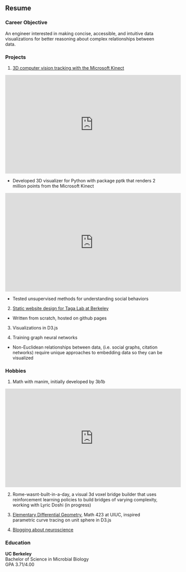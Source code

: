 ## Resume

### Career Objective

An engineer interested in making concise, accessible, and intuitive data visualizations for better reasoning about complex relationships between data.

### Projects

1. [3D computer vision tracking with the Microsoft Kinect](https://github.com/Chaconine/Depth-tracking)

<iframe width="560" height="315" src="https://www.youtube.com/embed/dnkyyjuUDek" title="YouTube video player" frameborder="0" allow="accelerometer; autoplay; clipboard-write; encrypted-media; gyroscope; picture-in-picture" allowfullscreen></iframe>

- Developed 3D visualizer for Python with package pptk that renders 2 million points from the Microsoft Kinect

<iframe width="560" height="315" src="https://www.youtube.com/embed/pSL2Q0v8fgA" title="YouTube video player" frameborder="0" allow="accelerometer; autoplay; clipboard-write; encrypted-media; gyroscope; picture-in-picture" allowfullscreen></iframe>

- Tested unsupervised methods for understanding social behaviors

2. [Static website design for Taga Lab at Berkeley](https://chaconine.github.io/research.html)
- Written from scratch, hosted on github pages

3. Visualizations in D3.js

4. Training graph neural networks 
- Non-Euclidean relationships between data, (i.e. social graphs, citation networks) require unique approaches to embedding data so they can be visualized 

### Hobbies

1. Math with manim, initially developed by 3b1b

<iframe width="560" height="315" src="https://www.youtube.com/embed/QMzvg8Z4-fc" title="YouTube video player" frameborder="0" allow="accelerometer; autoplay; clipboard-write; encrypted-media; gyroscope; picture-in-picture" allowfullscreen></iframe>

2. Rome-wasnt-built-in-a-day, a visual 3d voxel bridge builder that uses reinforcement learning policies to build bridges of varying complexity, working with Lyric Doshi (in progress)

3. [Elementary Differential Geometry](https://netmath.illinois.edu/college/math-423), Math 423 at UIUC, inspired parametric curve tracing on unit sphere in D3.js

4. [Blogging about neuroscience](https://sonichedgehogs.com/)

### Education
**UC Berkeley**<br/>
Bachelor of Science in Microbial Biology<br/>
GPA 3.71/4.00<br/>


